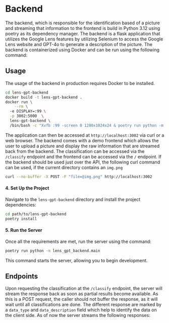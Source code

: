 # Backend

The backend, which is responsible for the identification based of a picture and streaming that information to the 
frontend is build in Python 3.12 using poetry as its dependency manager. The backend is a flask application that
utilizes the Google Lens features by utilizing Selenium to access the Google Lens website and GPT-4o to generate
a description of the picture. The backend is containerized using Docker and can be run using the following command:


## Usage 

The usage of the backend in production requires Docker to be installed.

```bash
cd lens-gpt-backend
docker build -t lens-gpt-backend .
docker run \
    --rm \                      
  -e DISPLAY=:99 \
  -p 3002:5000  \
  lens-gpt-backend \
  /bin/bash -c "Xvfb :99 -screen 0 1280x1024x24 & poetry run python -m lens_gpt_backend.main"
```

The application can then be accessed at `http://localhost:3002` via curl or a web browser. The backend comes with a 
demo frontend which allows the user to upload a picture and display the raw information that are streamed back 
from the backend. The classification can be accessed via the `/classify` endpoint and the frontend can be 
accessed via the `/` endpoint. If the backend should be used just over the API, the following curl command 
can be used, if the current directory contains an ``img.png``

```bash 
curl --no-buffer -X POST -F "file=@img.png" http://localhost:3002
```

#### 4. Set Up the Project

Navigate to the `lens-gpt-backend` directory and install the project dependencies:

```bash
cd path/to/lens-gpt-backend
poetry install
```

#### 5. Run the Server

Once all the requirements are met, run the server using the command:

```bash
poetry run python -m lens_gpt_backend.main
```

This command starts the server, allowing you to begin development.

## Endpoints

Upon requesting the classification at the ``/classify`` endpoint, the server will stream the response back as 
soon as partial results become available. As this is a POST request, the caller should not buffer the response, 
as it will wait until all classifications are done. The different response are marked by a ``data_type`` and 
``data_description`` field which help to identify the data on the client side. As of now the server streams the
following responses: